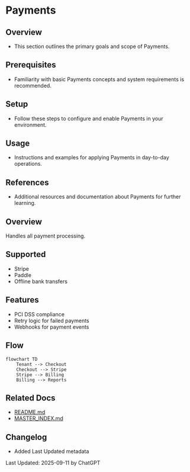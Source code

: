 # Payments

## Overview
- This section outlines the primary goals and scope of Payments.

## Prerequisites
- Familiarity with basic Payments concepts and system requirements is recommended.

## Setup
- Follow these steps to configure and enable Payments in your environment.

## Usage
- Instructions and examples for applying Payments in day-to-day operations.

## References
- Additional resources and documentation about Payments for further learning.


## Overview
Handles all payment processing.

## Supported
- Stripe
- Paddle
- Offline bank transfers

## Features
- PCI DSS compliance
- Retry logic for failed payments
- Webhooks for payment events

## Flow
```mermaid
flowchart TD
    Tenant --> Checkout
    Checkout --> Stripe
    Stripe --> Billing
    Billing --> Reports
```

## Related Docs
- [README.md](README.md)
- [MASTER_INDEX.md](MASTER_INDEX.md)


## Changelog
- Added Last Updated metadata

Last Updated: 2025-09-11 by ChatGPT
